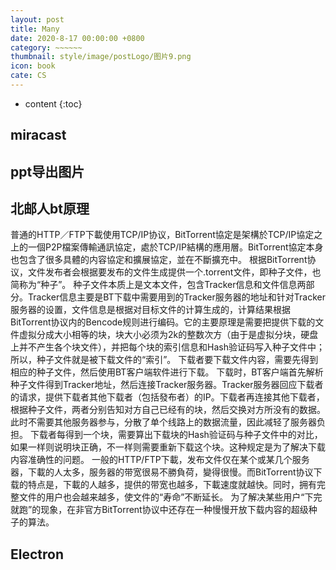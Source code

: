 ```yaml
---
layout: post
title: Many
date: 2020-8-17 00:00:00 +0800
category: ~~~~~~
thumbnail: style/image/postLogo/图片9.png
icon: book
cate: CS
---
```





* content
{:toc}



##  miracast


## ppt导出图片


##  北邮人bt原理

普通的HTTP／FTP下載使用TCP/IP协议，BitTorrent協定是架構於TCP/IP協定之上的一個P2P檔案傳輸通訊協定，處於TCP/IP結構的應用層。BitTorrent協定本身也包含了很多具體的内容協定和擴展協定，並在不斷擴充中。
根据BitTorrent协议，文件发布者会根据要发布的文件生成提供一个.torrent文件，即种子文件，也简称为“种子”。
种子文件本质上是文本文件，包含Tracker信息和文件信息两部分。Tracker信息主要是BT下载中需要用到的Tracker服务器的地址和针对Tracker服务器的设置，文件信息是根据对目标文件的计算生成的，计算结果根据BitTorrent协议内的Bencode规则进行编码。它的主要原理是需要把提供下载的文件虚拟分成大小相等的块，块大小必须为2k的整数次方（由于是虚拟分块，硬盘上并不产生各个块文件），并把每个块的索引信息和Hash验证码写入种子文件中；所以，种子文件就是被下载文件的“索引”。
下载者要下载文件内容，需要先得到相应的种子文件，然后使用BT客户端软件进行下载。
下载时，BT客户端首先解析种子文件得到Tracker地址，然后连接Tracker服务器。Tracker服务器回应下载者的请求，提供下载者其他下载者（包括發布者）的IP。下载者再连接其他下载者，根据种子文件，两者分别告知对方自己已经有的块，然后交换对方所没有的数据。此时不需要其他服务器参与，分散了单个线路上的数据流量，因此减轻了服务器负担。
下载者每得到一个块，需要算出下载块的Hash验证码与种子文件中的对比，如果一样则说明块正确，不一样则需要重新下载这个块。这种规定是为了解决下载内容准确性的问题。
一般的HTTP/FTP下載，发布文件仅在某个或某几个服务器，下載的人太多，服务器的带宽很易不勝負荷，變得很慢。而BitTorrent协议下载的特点是，下載的人越多，提供的带宽也越多，下載速度就越快。同时，拥有完整文件的用户也会越来越多，使文件的“寿命”不断延长。
为了解决某些用户“下完就跑”的现象，在非官方BitTorrent协议中还存在一种慢慢开放下载内容的超级种子的算法。




## Electron






